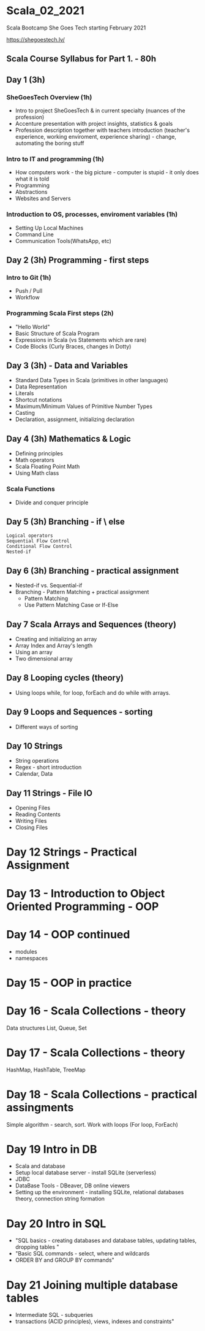 # Scala_02_2021
Scala Bootcamp She Goes Tech starting February 2021

 https://shegoestech.lv/

## Scala Course Syllabus for Part 1. - 80h

## Day 1 (3h)

### SheGoesTech Overview (1h)
* Intro to project SheGoesTech & in current specialty (nuances of the profession)
* Accenture presentation with project insights, statistics & goals
* Profession description together with teachers introduction (teacher's experience, working enviroment, experience sharing) - change, automating the boring stuff

### Intro to IT and programming (1h)
* How computers work - the big picture - computer is stupid - it only does what it is told
* Programming
* Abstractions
* Websites and Servers

### Introduction to OS, processes, enviroment variables (1h)
* Setting Up Local Machines
* Command Line
* Communication Tools(WhatsApp, etc)

## Day 2 (3h) Programming - first steps 
### Intro to Git (1h)
* Push / Pull 
* Workflow

### Programming Scala First steps (2h)
* "Hello World"
* Basic Structure of Scala Program
* Expressions in Scala (vs Statements which are rare)
* Code Blocks (Curly Braces, changes in Dotty)


## Day 3 (3h) - Data and Variables 
* Standard Data Types in Scala (primitives in other languages)
* Data Representation
* Literals
* Shortcut notations
* Maximum/Minimum Values of Primitive Number Types
* Casting
* Declaration, assignment, initializing declaration

## Day 4 (3h)	Mathematics & Logic
*	Defining principles
* Math operators
* 	Scala Floating Point Math
* 	Using Math class
### Scala Functions
*	Divide and conquer principle

## Day 5 (3h) Branching - if \ else
	Logical operators
	Sequential Flow Control
	Conditional Flow Control
	Nested-if
## Day 6 (3h)	Branching - practical assignment
*	Nested-if vs. Sequential-if
* Branching - Pattern Matching + practical assignment
	* Pattern Matching
	* Use Pattern Matching Case or If-Else
## Day 7	Scala Arrays and Sequences (theory)
*	Creating and initializing an array
* Array Index and Array's length
* 	Using an array
* 	Two dimensional array
## Day 8 Looping cycles (theory)
*	Using loops while, for loop, forEach and do while with arrays.

## Day 9 Loops and Sequences - sorting
*	Different ways of sorting

## Day 10 Strings
* String operations
* Regex - short introduction
* Calendar, Data

## Day 11 Strings - File IO
* Opening Files
* Reading Contents
* Writing Files
* Closing Files

# Day 12 Strings - Practical Assignment

# Day 13 - Introduction to Object Oriented Programming - OOP

# Day 14 - OOP continued 
* modules
* namespaces


# Day 15 - OOP in practice

# Day 16 - Scala Collections  - theory

Data structures
List, Queue, Set

# Day 17 - Scala Collections  - theory
HashMap, HashTable, TreeMap

# Day 18 - Scala Collections - practical assingments 
Simple algorithm - search, sort.
Work with loops (For loop, ForEach)

# Day 19 Intro in DB
* Scala and database
* Setup local database server - install SQLite (serverless)
* JDBC 
* DataBase Tools - DBeaver, DB online viewers
* Setting up the environment - installing SQLite, relational databases theory, connection string formation
# Day 20 Intro in SQL
* "SQL basics - creating databases and database tables, updating tables, dropping tables
"
* "Basic SQL commands - select, where and wildcards
* ORDER BY and GROUP BY commands"
# Day 21 Joining multiple database tables
* Intermediate SQL - subqueries
* transactions (ACID principles), views, indexes and constraints"


 
